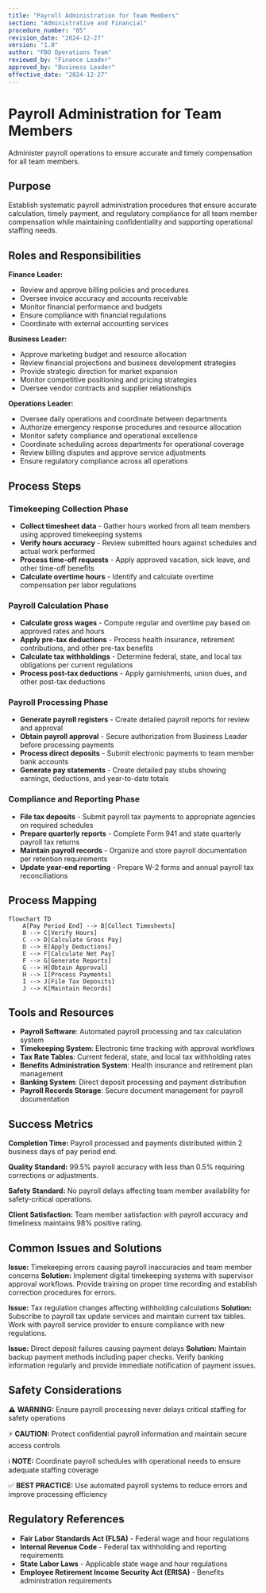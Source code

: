 ```yaml
---
title: "Payroll Administration for Team Members"
section: "Administrative and Financial"
procedure_number: "05"
revision_date: "2024-12-27"
version: "1.0"
author: "FBO Operations Team"
reviewed_by: "Finance Leader"
approved_by: "Business Leader"
effective_date: "2024-12-27"
---
```


# Payroll Administration for Team Members

Administer payroll operations to ensure accurate and timely compensation for all team members.

## Purpose

Establish systematic payroll administration procedures that ensure accurate calculation, timely payment, and regulatory compliance for all team member compensation while maintaining confidentiality and supporting operational staffing needs.

## Roles and Responsibilities

**Finance Leader:**

- Review and approve billing policies and procedures
- Oversee invoice accuracy and accounts receivable
- Monitor financial performance and budgets
- Ensure compliance with financial regulations
- Coordinate with external accounting services

**Business Leader:**

- Approve marketing budget and resource allocation
- Review financial projections and business development strategies
- Provide strategic direction for market expansion
- Monitor competitive positioning and pricing strategies
- Oversee vendor contracts and supplier relationships

**Operations Leader:**

- Oversee daily operations and coordinate between departments
- Authorize emergency response procedures and resource allocation
- Monitor safety compliance and operational excellence
- Coordinate scheduling across departments for operational coverage
- Review billing disputes and approve service adjustments
- Ensure regulatory compliance across all operations
## Process Steps

### Timekeeping Collection Phase

- **Collect timesheet data** - Gather hours worked from all team members using approved timekeeping systems
- **Verify hours accuracy** - Review submitted hours against schedules and actual work performed
- **Process time-off requests** - Apply approved vacation, sick leave, and other time-off benefits
- **Calculate overtime hours** - Identify and calculate overtime compensation per labor regulations

### Payroll Calculation Phase

- **Calculate gross wages** - Compute regular and overtime pay based on approved rates and hours
- **Apply pre-tax deductions** - Process health insurance, retirement contributions, and other pre-tax benefits
- **Calculate tax withholdings** - Determine federal, state, and local tax obligations per current regulations
- **Process post-tax deductions** - Apply garnishments, union dues, and other post-tax deductions

### Payroll Processing Phase

- **Generate payroll registers** - Create detailed payroll reports for review and approval
- **Obtain payroll approval** - Secure authorization from Business Leader before processing payments
- **Process direct deposits** - Submit electronic payments to team member bank accounts
- **Generate pay statements** - Create detailed pay stubs showing earnings, deductions, and year-to-date totals

### Compliance and Reporting Phase

- **File tax deposits** - Submit payroll tax payments to appropriate agencies on required schedules
- **Prepare quarterly reports** - Complete Form 941 and state quarterly payroll tax returns
- **Maintain payroll records** - Organize and store payroll documentation per retention requirements
- **Update year-end reporting** - Prepare W-2 forms and annual payroll tax reconciliations

## Process Mapping

```mermaid
flowchart TD
    A[Pay Period End] --> B[Collect Timesheets]
    B --> C[Verify Hours]
    C --> D[Calculate Gross Pay]
    D --> E[Apply Deductions]
    E --> F[Calculate Net Pay]
    F --> G[Generate Reports]
    G --> H[Obtain Approval]
    H --> I[Process Payments]
    I --> J[File Tax Deposits]
    J --> K[Maintain Records]
```

## Tools and Resources

- **Payroll Software**: Automated payroll processing and tax calculation system
- **Timekeeping System**: Electronic time tracking with approval workflows
- **Tax Rate Tables**: Current federal, state, and local tax withholding rates
- **Benefits Administration System**: Health insurance and retirement plan management
- **Banking System**: Direct deposit processing and payment distribution
- **Payroll Records Storage**: Secure document management for payroll documentation

## Success Metrics

**Completion Time:** Payroll processed and payments distributed within 2 business days of pay period end.

**Quality Standard:** 99.5% payroll accuracy with less than 0.5% requiring corrections or adjustments.

**Safety Standard:** No payroll delays affecting team member availability for safety-critical operations.

**Client Satisfaction:** Team member satisfaction with payroll accuracy and timeliness maintains 98% positive rating.

## Common Issues and Solutions

**Issue:** Timekeeping errors causing payroll inaccuracies and team member concerns
**Solution:** Implement digital timekeeping systems with supervisor approval workflows. Provide training on proper time recording and establish correction procedures for errors.

**Issue:** Tax regulation changes affecting withholding calculations
**Solution:** Subscribe to payroll tax update services and maintain current tax tables. Work with payroll service provider to ensure compliance with new regulations.

**Issue:** Direct deposit failures causing payment delays
**Solution:** Maintain backup payment methods including paper checks. Verify banking information regularly and provide immediate notification of payment issues.

## Safety Considerations

⚠️ **WARNING:** Ensure payroll processing never delays critical staffing for safety operations



⚡ **CAUTION:** Protect confidential payroll information and maintain secure access controls

ℹ️ **NOTE:** Coordinate payroll schedules with operational needs to ensure adequate staffing coverage

✅ **BEST PRACTICE:** Use automated payroll systems to reduce errors and improve processing efficiency

## Regulatory References

- **Fair Labor Standards Act (FLSA)** - Federal wage and hour regulations
- **Internal Revenue Code** - Federal tax withholding and reporting requirements
- **State Labor Laws** - Applicable state wage and hour regulations
- **Employee Retirement Income Security Act (ERISA)** - Benefits administration requirements
